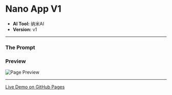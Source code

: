 # Nano App V1

* **AI Tool:** 纳米AI
* **Version:** v1

---

### The Prompt

>

### Preview

![Page Preview](./preview.png)

---

[Live Demo on GitHub Pages](https://your-username.github.io/AI-Frontend-Gallery/纳米AI/nano-app-v1/)
